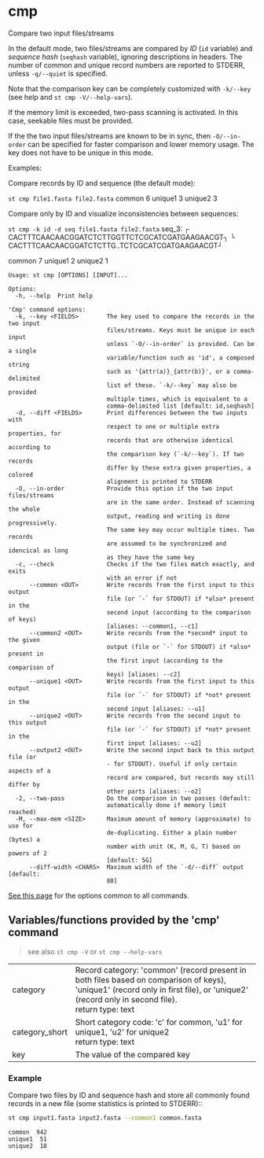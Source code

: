 # cmp
Compare two input files/streams

In the default mode, two files/streams are compared by *ID* (`id` variable) and
*sequence hash* (`seqhash` variable), ignoring descriptions in headers.
The number of common and unique record numbers are reported to STDERR,
unless `-q/--quiet` is specified.

Note that the comparison key can be completely customized with `-k/--key`
(see <KEY> help and `st cmp -V/--help-vars`).

If the memory limit is exceeded, two-pass scanning is activated. In this case,
seekable files must be provided.

If the the two input files/streams are known to be in sync, then `-O/--in-order`
can be specified for faster comparison and lower memory usage.
The key does not have to be unique in this mode.

Examples:

Compare records by ID and sequence (the default mode):

`st cmp file1.fasta file2.fasta`
common	6
unique1	3
unique2	3

Compare only by ID and visualize inconsistencies between sequences:

`st cmp -k id -d seq file1.fasta file2.fasta`
seq_3:
┌ CACTTTCAACAACGGATCTCTTGGTTCTCGCATCGATGAAGAACGT┐
└
CACTTTCAACAACGGATCTCTTG..TCTCGCATCGATGAAGAACGT┘

common	7
unique1	2
unique2	1


```
Usage: st cmp [OPTIONS] [INPUT]...

Options:
  -h, --help  Print help

'Cmp' command options:
  -k, --key <FIELDS>        The key used to compare the records in the two input
                            files/streams. Keys must be unique in each input
                            unless `-O/--in-order` is provided. Can be a single
                            variable/function such as 'id', a composed string
                            such as '{attr(a)}_{attr(b)}', or a comma-delimited
                            list of these. `-k/--key` may also be provided
                            multiple times, which is equivalent to a
                            comma-delimited list [default: id,seqhash]
  -d, --diff <FIELDS>       Print differences between the two inputs with
                            respect to one or multiple extra properties, for
                            records that are otherwise identical according to
                            the comparison key (`-k/--key`). If two records
                            differ by these extra given properties, a colored
                            alignment is printed to STDERR
  -O, --in-order            Provide this option if the two input files/streams
                            are in the same order. Instead of scanning the whole
                            output, reading and writing is done progressively.
                            The same key may occur multiple times. Two records
                            are assumed to be synchronized and idencical as long
                            as they have the same key
  -c, --check               Checks if the two files match exactly, and exits
                            with an error if not
      --common <OUT>        Write records from the first input to this output
                            file (or `-` for STDOUT) if *also* present in the
                            second input (according to the comparison of keys)
                            [aliases: --common1, --c1]
      --common2 <OUT>       Write records from the *second* input to the given
                            output (file or `-` for STDOUT) if *also* present in
                            the first input (according to the comparison of
                            keys) [aliases: --c2]
      --unique1 <OUT>       Write records from the first input to this output
                            file (or `-` for STDOUT) if *not* present in the
                            second input [aliases: --u1]
      --unique2 <OUT>       Write records from the second input to this output
                            file (or `-` for STDOUT) if *not* present in the
                            first input [aliases: --u2]
      --output2 <OUT>       Write the second input back to this output file (or
                            - for STDOUT). Useful if only certain aspects of a
                            record are compared, but records may still differ by
                            other parts [aliases: --o2]
  -2, --two-pass            Do the comparison in two passes (default:
                            automatically done if memory limit reached)
  -M, --max-mem <SIZE>      Maximum amount of memory (approximate) to use for
                            de-duplicating. Either a plain number (bytes) a
                            number with unit (K, M, G, T) based on powers of 2
                            [default: 5G]
      --diff-width <CHARS>  Maximum width of the `-d/--diff` output [default:
                            80]
```
[See this page](opts.md) for the options common to all commands.


## Variables/functions provided by the 'cmp' command
> see also `st cmp -V` or `st cmp --help-vars`



| | |
|-|-|
| <a name="category"></a>category | Record category: 'common' (record present in both files based on comparison of keys), 'unique1' (record only in first file), or 'unique2' (record only in second file).<br/>return type: text |
| <a name="category_short"></a>category_short | Short category code: 'c' for common, 'u1' for unique1, 'u2' for unique2<br/>return type: text |
| <a name="key"></a>key | The value of the compared key |

### Example
Compare two files by ID and sequence hash and store all commonly found records in a new file (some statistics is printed to STDERR)::
```bash
st cmp input1.fasta input2.fasta --common1 common.fasta
```
```
common  942
unique1  51
unique2  18
```
